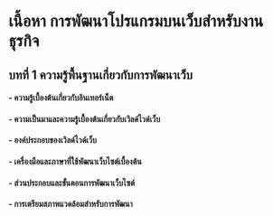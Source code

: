 # เนื้อหา การพัฒนาโปรแกรมบนเว็บสำหรับงานธุรกิจ
## บทที่ 1 ความรู้พื้นฐานเกี่ยวกับการพัฒนาเว็บ
#### - ความรู้เบื้องต้นเกี่ยวกับอินเทอร์เน็ต	
#### - ความเป็นมาและความรู้เบื้องต้นเกี่ยวกับเวิลด์ไวด์เว็บ	
#### - องค์ประกอบของเวิลด์ไวด์เว็บ	
#### - เครื่องมือและภาษาที่ใช้พัฒนาเว็บไซต์เบื้องต้น
#### - ส่วนประกอบและขั้นตอนการพัฒนาเว็บไซต์
#### - การเตรียมสภาพแวดล้อมสำหรับการพัฒนา